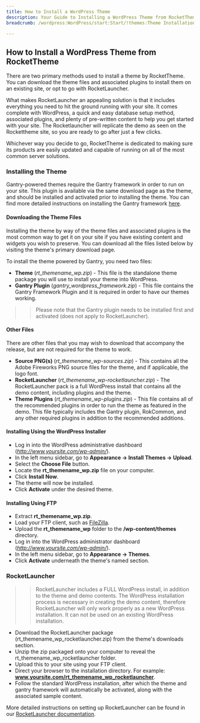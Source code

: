 ```yaml
---
title: How to Install a WordPress Theme
description: Your Guide to Installing a WordPress Theme from RocketTheme
breadcrumb: /wordpress:WordPress/start:Start/!themes:Theme Installation

---
```


How to Install a WordPress Theme from RocketTheme
-----

There are two primary methods used to install a theme by RocketTheme. You can download the theme files and associated plugins to install them on an existing site, or opt to go with RocketLauncher. 

What makes RocketLauncher an appealing solution is that it includes everything you need to hit the ground running with your site. It comes complete with WordPress, a quick and easy database setup method, associated plugins, and plenty of pre-written content to help you get started with your site. The Rocketlauncher will replicate the demo as seen on the Rockettheme site, so you are ready to go after just a few clicks.

Whichever way you decide to go, RocketTheme is dedicated to making sure its products are easily updated and capable of running on all of the most common server solutions.

### Installing the Theme

Gantry-powered themes require the Gantry framework in order to run on your site. This plugin is available via the same download page as the theme, and should be installed and activated prior to installing the theme. You can find more detailed instructions on installing the Gantry framework [here][gantry_install].

#### Downloading the Theme Files

Installing the theme by way of the theme files and associated plugins is the most common way to get it on your site if you have existing content and widgets you wish to preserve. You can download all the files listed below by visiting the theme's primary download page.

To install the theme powered by Gantry, you need two files:

* **Theme** (*rt_themename_wp.zip*) - This file is the standalone theme package you will use to install your theme into WordPress.
* **Gantry Plugin** (*gantry_wordpress_framework.zip*) - This file contains the Gantry Framework Plugin and it is required in order to have our themes working.

>> Please note that the Gantry plugin needs to be installed first and activated (does not apply to RocketLauncher).

#### Other Files

There are other files that you may wish to download that accompany the release, but are not required for the theme to work.

* **Source PNG(s)** (*rt_themename_wp-sources.zip*) - This contains all the Adobe Fireworks PNG source files for the theme, and if applicable, the logo font.
* **RocketLauncher** (*rt_themename_wp-rocketlauncher.zip*) - The RocketLauncher pack is a full WordPress install that contains all the demo content, including plugins and the theme.
* **Theme Plugins** (*rt_themename_wp-plugins.zip*) - This file contains all of the recommended plugins in order to run the theme as featured in the demo. This file typically includes the Gantry plugin, RokCommon, and any other required plugins in addition to the recommended additions.

#### Installing Using the WordPress Installer

* Log in into the WordPress administrative dashboard (*http://www.yoursite.com/wp-admin/*).
* In the left menu sidebar, go to **Appearance → Install Themes → Upload**.
* Select the **Choose File** button.
* Locate the **rt_themename_wp.zip** file on your computer.
* Click **Install Now**.
* The theme will now be installed.
* Click **Activate** under the desired theme.

#### Installing Using FTP

* Extract **rt_themename_wp.zip**.
* Load your FTP client, such as [FileZilla][filezilla].
* Upload the **rt_themename_wp** folder to the **/wp-content/themes** directory.
* Log in into the WordPress administrator dashboard (*http://www.yoursite.com/wp-admin/*).
* In the left menu sidebar, go to **Appearance → Themes**.
* Click **Activate** underneath the theme's named section.

### RocketLauncher

>> RocketLauncher includes a FULL WordPress install, in addition to the theme and demo contents. The WordPress installation process is necessary in creating the demo content, therefore RocketLauncher will only work properly as a new WordPress installation. It can not be used on an existing WordPress installation.

* Download the RocketLauncher package (rt_themename_wp_rocketlauncher.zip) from the theme's downloads section.
* Unzip the zip packaged onto your computer to reveal the rt_themename_wp_rocketlauncher folder.
* Upload this to your site using your FTP client.
* Direct your browser to the installation directory. For example: **www.yoursite.com/rt_themename_wp_rocketlauncher**. 
* Follow the standard WordPress installation, after which the theme and gantry framework will automatically be activated, along with the associated sample content.

More detailed instructions on setting up RocketLauncher can be found in our [RocketLauncher documentation][launcher].

[gantry]: http://www.gantry-framework.org/
[gantry_install]: gantry.md
[filezilla]: https://filezilla-project.org
[launcher]: rocketlauncher.md